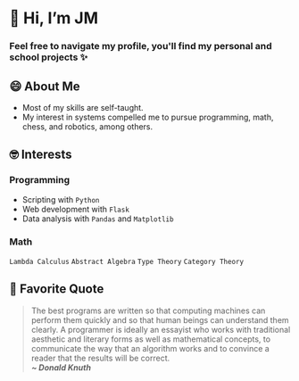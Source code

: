 # 👋 Hi, I’m JM
### Feel free to navigate my profile, you'll find my personal and school projects ✨

## 😄 About Me
- Most of my skills are self-taught.
- My interest in systems compelled me to pursue programming, math, chess, and robotics, among others.

## 🤓 Interests
### Programming
- Scripting with `Python`
- Web development with `Flask`
- Data analysis with `Pandas` and `Matplotlib`

### Math
`Lambda Calculus` `Abstract Algebra` `Type Theory` `Category Theory`

## 🤯 Favorite Quote
> The best programs are written so that computing machines can perform them quickly and so that human beings can understand them clearly. A programmer is ideally an essayist who works with traditional aesthetic and literary forms as well as mathematical concepts, to communicate the way that an algorithm works and to convince a reader that the results will be correct.<br>
> <em><strong>~ Donald Knuth</strong></em>
